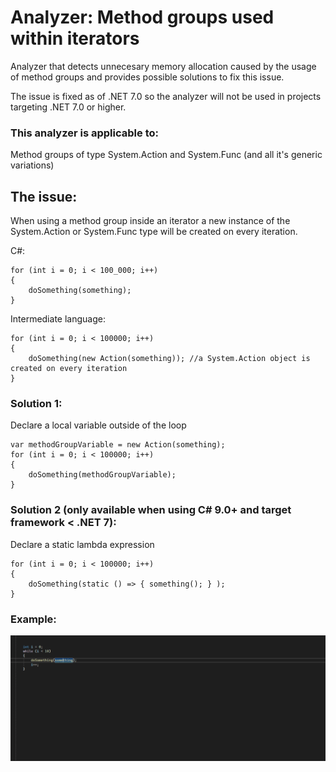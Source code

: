 # Analyzer: Method groups used within iterators

Analyzer that detects unnecesary memory allocation caused by the usage of method groups and provides possible solutions to fix this issue.

The issue is fixed as of .NET 7.0 so the analyzer will not be used in projects targeting .NET 7.0 or higher.


### This analyzer is applicable to:
Method groups of type System.Action and System.Func (and all it's generic variations)


## The issue:

When using a method group inside an iterator a new instance of the System.Action or System.Func type will be created on every iteration.

C#: 
```
for (int i = 0; i < 100_000; i++)
{
    doSomething(something);
}
```

Intermediate language:

```
for (int i = 0; i < 100000; i++)
{
    doSomething(new Action(something)); //a System.Action object is created on every iteration
}
```


### Solution 1: 
Declare a local variable outside of the loop

```
var methodGroupVariable = new Action(something);
for (int i = 0; i < 100000; i++)
{
    doSomething(methodGroupVariable);
}
```

### Solution 2 (only available when using C# 9.0+ and target framework < .NET 7):

Declare a static lambda expression

```
for (int i = 0; i < 100000; i++)
{
    doSomething(static () => { something(); } );
}
```


### Example:
![](ActionAsLocalVariable.gif)